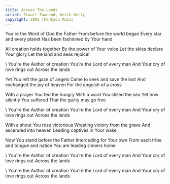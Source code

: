 ```yaml
---
title: Across The Lands
artist: Stuart Townend, Keith Getty
copyright: 2002 Thankyou Music
---
```

You're the Word of God the Father
From before the world began
Every star and every planet
Has been fashioned by Your hand

All creation holds together
By the power of Your voice
Let the skies declare Your glory
Let the land and seas rejoice!

\    You're the Author of creation
    You're the Lord of every man
    And Your cry of love rings out
    Across the lands

Yet You left the gaze of angels
Came to seek and save the lost
And exchanged the joy of heaven
For the anguish of a cross

With a prayer You fed the hungry
With a word You stilled the sea
Yet how silently You suffered
That the guilty may go free

\    You're the Author of creation
    You're the Lord of every man
    And Your cry of love rings out
    Across the lands

With a shout You rose victorious
Wresting victory from the grave
And ascended into heaven
Leading captives in Your wake

Now You stand before the Father
Interceding for Your own
From each tribe and tongue and nation
You are leading sinners home

\    You're the Author of creation
    You're the Lord of every man
    And Your cry of love rings out
    Across the lands

\    You're the Author of creation
    You're the Lord of every man
    And Your cry of love rings out
    Across the lands